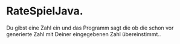 # RateSpielJava.
Du gibst eine Zahl ein und das Programm sagt die ob die schon vor generierte Zahl mit Deiner eingegebenen Zahl übereinstimmt..
